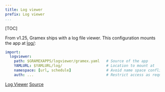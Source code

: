 ```yaml
---
title: Log viewer
prefix: Log viewer
...
```


[TOC]

From v1.25, Gramex ships with a log file viewer. This configuration mounts the
app at [log/](log/):

```yaml
import:
  logviewer:
    path: $GRAMEXAPPS/logviewer/gramex.yaml   # Source of the app
    YAMLURL: $YAMLURL/log/                    # Location to mount at
    namespace: [url, schedule]                # Avoid name space conflicts
    auth: ...                                 # Restrict access as required
```

<div class="example">
  <a class="example-demo" href="log/">Log Viewer</a>
  <a class="example-src" href="http://code.gramener.com/cto/gramex/tree/master/gramex/apps/guide/logviewer/gramex.yaml">Source</a>
</div>
